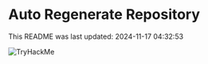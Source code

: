 # Auto Regenerate Repository

This README was last updated: 2024-11-17 04:32:53

 ![TryHackMe](https://tryhackme.com/badge/533634)